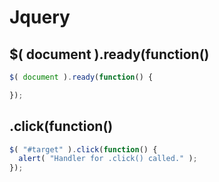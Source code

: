 # Jquery

## $( document ).ready(function()
```js
$( document ).ready(function() {

});
```

## .click(function()
```js
$( "#target" ).click(function() {
  alert( "Handler for .click() called." );
});

```